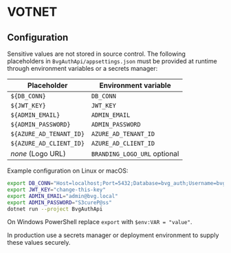 # VOTNET

## Configuration

Sensitive values are not stored in source control. The following placeholders in
`BvgAuthApi/appsettings.json` must be provided at runtime through environment
variables or a secrets manager:

| Placeholder | Environment variable |
|-------------|----------------------|
| `${DB_CONN}` | `DB_CONN` |
| `${JWT_KEY}` | `JWT_KEY` |
| `${ADMIN_EMAIL}` | `ADMIN_EMAIL` |
| `${ADMIN_PASSWORD}` | `ADMIN_PASSWORD` |
| `${AZURE_AD_TENANT_ID}` | `AZURE_AD_TENANT_ID` |
| `${AZURE_AD_CLIENT_ID}` | `AZURE_AD_CLIENT_ID` |
| _none_ (Logo URL) | `BRANDING_LOGO_URL` optional |

Example configuration on Linux or macOS:

```bash
export DB_CONN="Host=localhost;Port=5432;Database=bvg_auth;Username=bvg_user;Password=secret"
export JWT_KEY="change-this-key"
export ADMIN_EMAIL="admin@bvg.local"
export ADMIN_PASSWORD="S3cureP@ss"
dotnet run --project BvgAuthApi
```

On Windows PowerShell replace `export` with `$env:VAR = "value"`.

In production use a secrets manager or deployment environment to supply these
values securely.

